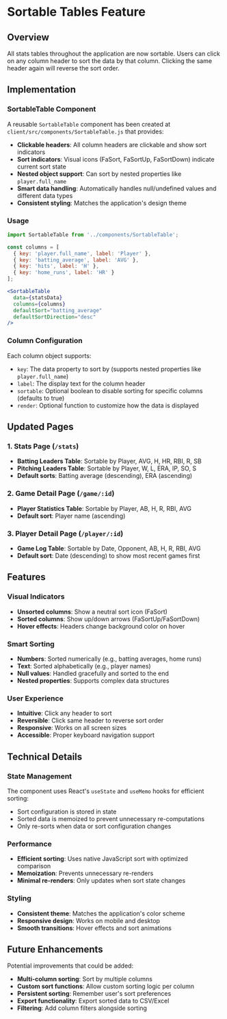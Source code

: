 # Sortable Tables Feature

## Overview

All stats tables throughout the application are now sortable. Users can click on any column header to sort the data by that column. Clicking the same header again will reverse the sort order.

## Implementation

### SortableTable Component

A reusable `SortableTable` component has been created at `client/src/components/SortableTable.js` that provides:

- **Clickable headers**: All column headers are clickable and show sort indicators
- **Sort indicators**: Visual icons (FaSort, FaSortUp, FaSortDown) indicate current sort state
- **Nested object support**: Can sort by nested properties like `player.full_name`
- **Smart data handling**: Automatically handles null/undefined values and different data types
- **Consistent styling**: Matches the application's design theme

### Usage

```jsx
import SortableTable from '../components/SortableTable';

const columns = [
  { key: 'player.full_name', label: 'Player' },
  { key: 'batting_average', label: 'AVG' },
  { key: 'hits', label: 'H' },
  { key: 'home_runs', label: 'HR' }
];

<SortableTable
  data={statsData}
  columns={columns}
  defaultSort="batting_average"
  defaultSortDirection="desc"
/>
```

### Column Configuration

Each column object supports:
- `key`: The data property to sort by (supports nested properties like `player.full_name`)
- `label`: The display text for the column header
- `sortable`: Optional boolean to disable sorting for specific columns (defaults to true)
- `render`: Optional function to customize how the data is displayed

## Updated Pages

### 1. Stats Page (`/stats`)
- **Batting Leaders Table**: Sortable by Player, AVG, H, HR, RBI, R, SB
- **Pitching Leaders Table**: Sortable by Player, W, L, ERA, IP, SO, S
- **Default sorts**: Batting average (descending), ERA (ascending)

### 2. Game Detail Page (`/game/:id`)
- **Player Statistics Table**: Sortable by Player, AB, H, R, RBI, AVG
- **Default sort**: Player name (ascending)

### 3. Player Detail Page (`/player/:id`)
- **Game Log Table**: Sortable by Date, Opponent, AB, H, R, RBI, AVG
- **Default sort**: Date (descending) to show most recent games first

## Features

### Visual Indicators
- **Unsorted columns**: Show a neutral sort icon (FaSort)
- **Sorted columns**: Show up/down arrows (FaSortUp/FaSortDown)
- **Hover effects**: Headers change background color on hover

### Smart Sorting
- **Numbers**: Sorted numerically (e.g., batting averages, home runs)
- **Text**: Sorted alphabetically (e.g., player names)
- **Null values**: Handled gracefully and sorted to the end
- **Nested properties**: Supports complex data structures

### User Experience
- **Intuitive**: Click any header to sort
- **Reversible**: Click same header to reverse sort order
- **Responsive**: Works on all screen sizes
- **Accessible**: Proper keyboard navigation support

## Technical Details

### State Management
The component uses React's `useState` and `useMemo` hooks for efficient sorting:
- Sort configuration is stored in state
- Sorted data is memoized to prevent unnecessary re-computations
- Only re-sorts when data or sort configuration changes

### Performance
- **Efficient sorting**: Uses native JavaScript sort with optimized comparison
- **Memoization**: Prevents unnecessary re-renders
- **Minimal re-renders**: Only updates when sort state changes

### Styling
- **Consistent theme**: Matches the application's color scheme
- **Responsive design**: Works on mobile and desktop
- **Smooth transitions**: Hover effects and sort animations

## Future Enhancements

Potential improvements that could be added:
- **Multi-column sorting**: Sort by multiple columns
- **Custom sort functions**: Allow custom sorting logic per column
- **Persistent sorting**: Remember user's sort preferences
- **Export functionality**: Export sorted data to CSV/Excel
- **Filtering**: Add column filters alongside sorting 